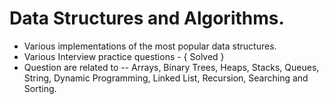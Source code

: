 # Data Structures and Algorithms.

 - Various implementations of the most popular data structures.
 - Various Interview practice questions - { Solved }
 -  Question are related to 
    --  Arrays, Binary Trees, Heaps, Stacks, Queues, String, Dynamic Programming, Linked List, Recursion, Searching and Sorting.  
